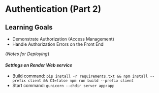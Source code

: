 #   Authentication (Part 2)
## Learning Goals
* Demonstrate Authorization (Access Management)
* Handle Authorization Errors on the Front End

{_Notes for Deploying_}
#### _Settings on Render Web service_
*  Build command: `pip install -r requirements.txt && npm install --prefix client && CI=false npm run build --prefix client`
*  Start command: `gunicorn --chdir server app:app`
